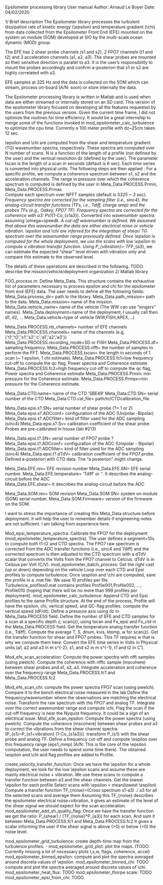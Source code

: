 Epsilometer processing library
User manual
Author: Arnaud Le Boyer
Date: 04/02/2020


1/ Brief description 
The Epsilometer library processes the turbulent dissipation rate of kinetic energy (\epsilon) and temperature gradient (\chi) from data collected from the Epsilometer Front End (EFE) mounted on the system on module (SOM) developed at SIO by the multi-scale ocean dynamic (MOD) group. 

The EFE has 2 shear probe channels (s1 and s2), 2 FPO7 channels (t1 and t2) and 3 acceleration channels (a1, a2, a3). The shear probes are mounted so their sensitive direction is parallel to a3. It is the user’s responsibility to mount the probes accordingly and confirm a-posteriori that s1 or s2 are highly correlated with a3. 

EFE samples at 325 Hz and the data is collected on the SOM which can stream, process on-board (A/N: soon) or store internally the data. 

The Epsilometer processing library is written in Matlab and is used when data are either streamed or internally stored on an SD card. This version of the epsilometer library focused on developing all the features requested by the users from the previous version. Given the current time frame, I did not  optimize the routines for time efficiency. It would be a great internship to merge some of the functions invoked in mod_epsilometer_calc_turbulence to optimize the cpu time. Currently a 100 meter profile with dz~25cm takes 12 sec.

\epsilon and \chi are computed from the shear and temperature gradient (TG) wavenumber spectra, respectively. These spectra are computed over N number of scans. N is a function of the length of a profile (not defined by the user) and the vertical resolution dz (defined by the user). The parameter tscan is the length of a scan in seconds (default is 6 sec). Each time series is converted into physical units. The following steps are then applied :
For a specific profile, we compute a coherence spectrum between s1, s2 and the acceleration channels. The range in pressure over which the coherence spectrum is computed is defined by the user in Meta_Data.PROCESS.Prmin, Meta_Data.PROCESS.Prmax.  
Compute each spectrum over NFFT samples (default is 3*325 ~ 3 sec). 
Frequency spectra are corrected for the sampling filter (i.e., sinc4), the analog-circuit transfer functions (TFs, i.e., Tdiff, charge amp)  and the probes TFs (e.g., Oakey, FPO7 TF). 
Frequency spectra are corrected for the coherence with a3: Ps1*(1-Co_{s1a3}).
Converted into wavenumber spectra assuming \omega=speed*k. 
A cut-off wavenumber is defined. We assumed that above this wavenumber the data are either electrical noise or vehicle vibration.
\epsilon and \chi are inferred for the integration of shear/ TG spectrum over the wavenumber range previously defined.
Once \epsilon is computed for the whole deployment, we use the scans with low \epsilon to compute a vibration transfer function. Using P_{vibration}= TF*P_{a3}, we can estimate the expected “shear” level driven with vibration only and compare this estimate to the observed level.  


The details of these operations are described in the following. 
TODO: describe the mission/vehicle/deployment organization
2/ Matlab library 

FOO_process.m: Define Meta_Data. This structure contains the exhaustive list of parameters necessary to process epsilon and chi for the epsilometer front end (EFE) data. The user needs to define all the following fields:
Meta_Data.process_dir= path to the library.
Meta_Data.path_mission= path to the data.
Meta_Data.mission= name of the mission.
Meta_Data.vehicle_name= name of the vehicle (The WW can use “singers” names).
Meta_Data.deployment=name of the deployment, I usually call then d1, d2, …
Meta_Data.vehicle=type of vehicle (WW,FISH,APEX,...)

Meta_Data.PROCESS.nb_channels= number of EFE channels                                   Meta_Data.PROCESS.channels= name of the channels (e.g, {'t1','t2','s1','s2','c','a1','a2','a3'})                                                                                                          
Meta_Data.PROCESS.recording_mode=SD or FISH
Meta_Data.PROCESS.df= sampling frequency.
Meta_Data.PROCESS.nfft= the number of samples to perform the FFT. 
Meta_Data.PROCESS.tscan= the length in seconds of 1 scan (~ 1 epsilon, 1 chi estimate). 
Meta_Data.PROCESS.fc1=low frequency cut-off to compute the qc flag, Power spectra and Coherence estimate
Meta_Data.PROCESS.fc2=high frequency cut-off to compute the qc flag, Power spectra and Coherence estimate
Meta_Data.PROCESS.Prmin: min pressure for the Coherence estimate.
Meta_Data.PROCESS.Prmax=min pressure for the Coherence estimate.


Meta_Data.CTD.name= name of the CTD ’SBE49’
Meta_Data.CTD.SN= serial number of the CTD
Meta_Data.CTD.cal_file= path/to/CTDcalibration_file. 


Meta_Data.epsi.s?.SN= serial number of shear probe (?= 1 or 2)
Meta_Data.epsi.s?.ADCconf= configuration of the ADC (Unipolar -Bipolar)
Meta_Data.epsi.s?.ADCfilter= kind of filter used for the ADC sampling (sinc4)
Meta_Data.epsi.s?.Sv= calibration coefficient of the shear probe. Probes are pre-calibrated in house (lab #213)


Meta_Data.epsi.t?.SN= serial number of FPO7 probe ?
Meta_Data.epsi.t?.ADCconf= configuration of the ADC (Unipolar - Bipolar)
Meta_Data.epsi.t?.ADCfilter= kind of filter used for the ADC sampling (sinc4)
Meta_Data.epsi.t?.dTdV= calibration coefficient of the FPO7 probe. Defined a-posteriori with CTD data. The “a posteriori” might change.

Meta_Data.EFE.rev= EFE revision number
Meta_Data.EFE.SN= EFE serial number.
Meta_Data.EFE.temperature= ‘Tdiff’ or ‘’. It describes the analog-circuit before the ADC  
Meta_Data.EFE.shear= It describes the analog-circuit before the ADC

Meta_Data.SOM.rev= SOM revision
Meta_Data.SOM.SN= system on module (SOM) serial number.
Meta_Data.SOM.Firmware= version of the firmware on the SOM.

I want to stress the importance of creating this Meta_Data structure before deployment. It will help the user to remember details if engineering notes are not sufficient. I am talking from experience here.

Mod_epsi_temperature_spectra: 
Calibrate the FPO7 for the deployment (mod_epsilometer_temperature_spectra). The user defines a segment>10s to compute both t1-t2 and CTD spectra. 
The FPO7 raw spectrum is corrected from the ADC transfer functions (i.e., sinc4 and Tdiff) 
and the corrected spectrum is then adjusted to the CTD spectrum with a dTdV scalar that converts the Volts from the FPO7 channel to Celcius. dTdV is in Celsius per Volt (C/V).
mod_epsilometer_batch_process: 
Get the right cast (up or down) depending on the vehicle
Loop over each CTD and Epsi profiles to compute turbulence.
Once \espilon and \chi are computed, save the profile in a .mat file. We save 10 profiles per file. Turbulence_profiles0.mat contains profiles Profile001,Profile002, …, Profile010 (hoping that there will be no more than 999 profiles per deployment).
mod_epsilometer_calc_turbulence: 
Append CTD and Epsi profiles to the same Profile structure. At the end of the process, Profile will have the epsilon, chi, vertical speed, and QC-flag profiles. 
compute the vertical speed (dP/dt).
Define a pressure axis using dz in Meta_Data.PROCESS field. 
Define the number of EFE and CTD samples for a scan at a specific depth z; scan(z), using tscan and Fs_epsi and Fs_ctd in the Meta_Data.PROCESS field.
Get the temperature analog transfer function (i.e., Tdiff). 
Compute the average T, S, dnum, kvis, ktemp, w for scan(z). 
Get the transfer function for shear and FPO7 probes. This TF requires w that is why we compute them here. 
Convert the EFE time series in Volts in Physical units (a1, a2 and a3 in m s^{-2}, s1, and s2 in m s^{-1}, t1 and t2 in C˚).


Mod_efe_scan_acceleration: 
Compute the power spectra with nfft samples (using pwelch).
Compute the coherence with nfftc sample (mscohere) between shear probes and a1, a2, a3.
Integrate acceleration and coherence over the frequency range Meta_Data.PROCESS.fc1 and  Meta_Data.PROCESS.fc2

Mod_efe_scan_chi: 
compute the power spectra FPO7 scan (using pwelch). 
Compare it to the bench electrical noise measured in the lab
Define the frequency/wavenumber where the observations are matching the electrical noise.
Transform the raw spectrum with the FPO7 and analog TF.
Integrate over the correct wavenumber range and compute \chi.
Flag the scan if the cut-off frequency is near the Nyquist frequency. It could be a sign of an electrical issue.
Mod_efe_scan_epsilon: 
Compute the power spectra (using pwelch).
Compute the coherence (mscohere) between shear probes and a3 to correct the vibrations from the shear channel spectra (P_{s1}=P_{s1+vibration} (1-Co_{s1a3})).
transform P_{s1}  with the shear probe and analog TF.
Define a frequency cut-off and compute \espilon over this frequency range (eps1_mmp) (A/N: This is the core of the \epsilon computation, the user needs to spend some time there).
The obtained \espilon and \chi and flag profiles are added to Profile.


create_velocity_transfer_function:
Once we have the \epsilon for a whole deployment, we look for the low \epsilon scans and assume these are mainly electrical noise + vibration. We use these scans to compute a transfer function between a3 and the shear channels.
Get the lowest \epsilon for each profile
Select scans with \epsilon < mean(lowest \espilon)
Compute a transfer function TF_{noise}=(Cross spectrum s1-a3) ./ a3 for all the selected scans and average them
Assuming this TF_{noise} describes the epsilometer electrical noise+vibration, it gives an estimate of the level of the shear signal we should expect for the scan acceleration. 
mod_epsilometer_add_sh_quality_flag:
Once we have the transfer function we get the ratio: 
P_{shear} / (TF_{noise}*P_{a3}) for each scan.
And sum it between Meta_Data.PROCESS.fc1 and  Meta_Data.PROCESS.fc2
It gives a scalar informing the user if the shear signal is above (>0) or below (<0) the noise level.

mod_epsilometer_grid_turbulence: create depth-time map from the turbulence profiles. -
mod_epsilometer_grid_plot: plot the maps. (TODO: Currently missing a lot of necessary plots t,s,w, flags, coherence, accel)
mod_epsilometer_binned_epsilon: compute and plot the spectra averaged around discreta values of \epsilon. 
mod_epsilometer_binned_chi: TODO compute and plot the spectra averaged around discreta values of \chi. 
mod_epsilometer_heat_flux: TODO
mod_epsilometer_thorpe scale: TODO
mod_epsilometer_epsi_from_chi: TODO



 
